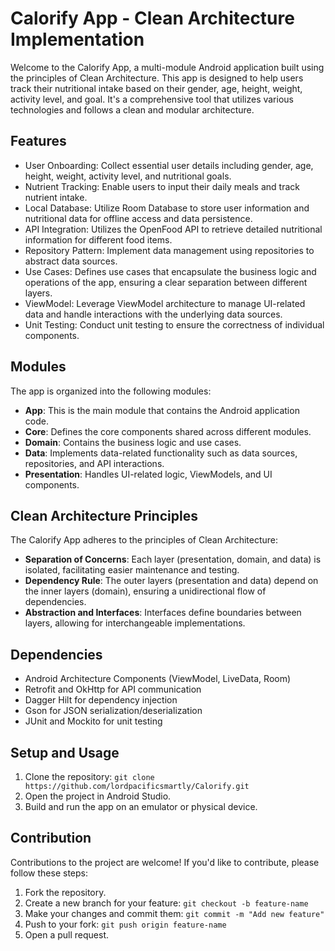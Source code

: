 # Calorify App - Clean Architecture Implementation

Welcome to the Calorify App, a multi-module Android application built using the principles of Clean Architecture. This app is designed to help users track their nutritional intake based on their gender, age, height, weight, activity level, and goal. It's a comprehensive tool that utilizes various technologies and follows a clean and modular architecture.

## Features
- User Onboarding: Collect essential user details including gender, age, height, weight, activity level, and nutritional goals.
- Nutrient Tracking: Enable users to input their daily meals and track nutrient intake.
- Local Database: Utilize Room Database to store user information and nutritional data for offline access and data persistence.
- API Integration: Utilizes the OpenFood API to retrieve detailed nutritional information for different food items.
- Repository Pattern: Implement data management using repositories to abstract data sources.
- Use Cases: Defines use cases that encapsulate the business logic and operations of the app, ensuring a clear separation between different layers.
- ViewModel: Leverage ViewModel architecture to manage UI-related data and handle interactions with the underlying data sources.
- Unit Testing: Conduct unit testing to ensure the correctness of individual components.

## Modules
The app is organized into the following modules:

- **App**: This is the main module that contains the Android application code.
- **Core**: Defines the core components shared across different modules.
- **Domain**: Contains the business logic and use cases.
- **Data**: Implements data-related functionality such as data sources, repositories, and API interactions.
- **Presentation**: Handles UI-related logic, ViewModels, and UI components.

## Clean Architecture Principles
The Calorify App adheres to the principles of Clean Architecture:

- **Separation of Concerns**: Each layer (presentation, domain, and data) is isolated, facilitating easier maintenance and testing.
- **Dependency Rule**: The outer layers (presentation and data) depend on the inner layers (domain), ensuring a unidirectional flow of dependencies.
- **Abstraction and Interfaces**: Interfaces define boundaries between layers, allowing for interchangeable implementations.

## Dependencies

- Android Architecture Components (ViewModel, LiveData, Room)
- Retrofit and OkHttp for API communication
- Dagger Hilt for dependency injection
- Gson for JSON serialization/deserialization
- JUnit and Mockito for unit testing

## Setup and Usage

1. Clone the repository: `git clone https://github.com/lordpacificsmartly/Calorify.git`
2. Open the project in Android Studio.
3. Build and run the app on an emulator or physical device.

## Contribution

Contributions to the project are welcome! If you'd like to contribute, please follow these steps:

1. Fork the repository.
2. Create a new branch for your feature: `git checkout -b feature-name`
3. Make your changes and commit them: `git commit -m "Add new feature"`
4. Push to your fork: `git push origin feature-name`
5. Open a pull request.
